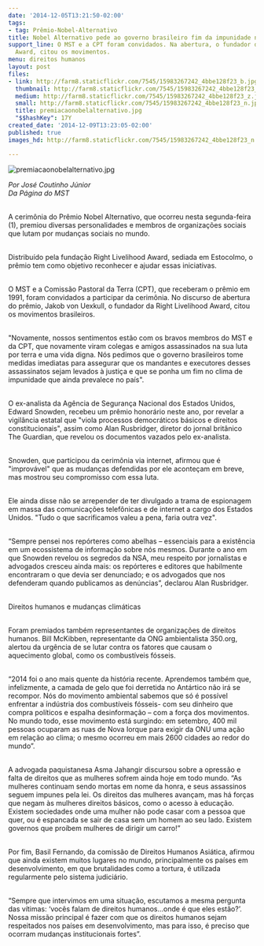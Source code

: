 ```yaml
---
date: '2014-12-05T13:21:50-02:00'
tags:
- tag: Prêmio-Nobel-Alternativo
title: Nobel Alternativo pede ao governo brasileiro fim da impunidade no campo
support_line: O MST e a CPT foram convidados. Na abertura, o fundador da Right Livelihood
  Award, citou os movimentos.
menu: direitos humanos
layout: post
files:
- link: http://farm8.staticflickr.com/7545/15983267242_4bbe128f23_b.jpg
  thumbnail: http://farm8.staticflickr.com/7545/15983267242_4bbe128f23_t.jpg
  medium: http://farm8.staticflickr.com/7545/15983267242_4bbe128f23_z.jpg
  small: http://farm8.staticflickr.com/7545/15983267242_4bbe128f23_n.jpg
  title: premiacaonobelalternativo.jpg
  "$$hashKey": 17Y
created_date: '2014-12-09T13:23:05-02:00'
published: true
images_hd: http://farm8.staticflickr.com/7545/15983267242_4bbe128f23_n.jpg

---
```

<p><img alt="premiacaonobelalternativo.jpg" src="http://farm8.staticflickr.com/7545/15983267242_4bbe128f23_b.jpg" /></p>

<p><em>Por Jos&eacute; Coutinho J&uacute;nior<br />
Da P&aacute;gina do MST</em></p>

<p><br />
A cerim&ocirc;nia do Pr&ecirc;mio Nobel Alternativo, que ocorreu nesta segunda-feira (1), premiou diversas personalidades e membros de organiza&ccedil;&otilde;es sociais que lutam por mudan&ccedil;as sociais no mundo.&nbsp;</p>

<p><br />
Distribu&iacute;do pela funda&ccedil;&atilde;o Right Livelihood Award, sediada em Estocolmo, o pr&ecirc;mio tem como objetivo reconhecer e ajudar essas iniciativas.</p>

<p><br />
O MST e a Comiss&atilde;o Pastoral da Terra (CPT), que receberam o pr&ecirc;mio em 1991, foram convidados a participar da cerim&ocirc;nia. No discurso de abertura do pr&ecirc;mio, Jakob von Uexkull, o fundador da Right Livelihood Award, citou os movimentos brasileiros.</p>

<p><br />
&quot;Novamente, nossos sentimentos est&atilde;o com os bravos membros do MST e da CPT, que novamente viram colegas e amigos assassinados na sua luta por terra e uma vida digna. N&oacute;s pedimos que o governo brasileiros tome medidas imediatas para assegurar que os mandantes e executores desses assassinatos sejam levados &agrave; justi&ccedil;a e que se ponha um fim no clima de impunidade que ainda prevalece no pa&iacute;s&quot;.</p>

<p><br />
O ex-analista da Ag&ecirc;ncia de Seguran&ccedil;a Nacional dos Estados Unidos, Edward Snowden, recebeu um pr&ecirc;mio honor&aacute;rio neste ano, por revelar a vigil&acirc;ncia estatal que &quot;viola processos democr&aacute;ticos b&aacute;sicos e direitos constitucionais&quot;, assim como Alan Rusbridger, diretor do jornal brit&acirc;nico The Guardian, que revelou os documentos vazados pelo ex-analista.</p>

<p><br />
Snowden, que participou da cerim&ocirc;nia via internet, afirmou que &eacute; &quot;improv&aacute;vel&quot; que as mudan&ccedil;as defendidas por ele aconte&ccedil;am em breve, mas mostrou seu compromisso com essa luta.&nbsp;</p>

<p><br />
Ele ainda disse n&atilde;o se arrepender de ter divulgado a trama de espionagem em massa das comunica&ccedil;&otilde;es telef&ocirc;nicas e de internet a cargo dos Estados Unidos. &quot;Tudo o que sacrificamos valeu a pena, faria outra vez&quot;.</p>

<p><br />
&ldquo;Sempre pensei nos rep&oacute;rteres como abelhas &ndash; essenciais para a exist&ecirc;ncia em um ecossistema de informa&ccedil;&atilde;o sobre n&oacute;s mesmos. Durante o ano em que Snowden revelou os segredos da NSA, meu respeito por jornalistas e advogados cresceu ainda mais: os rep&oacute;rteres e editores que habilmente encontraram o que devia ser denunciado; e os advogados que nos defenderam quando publicamos as den&uacute;ncias&rdquo;, declarou Alan Rusbridger.</p>

<p><br />
Direitos humanos e mudan&ccedil;as clim&aacute;ticas</p>

<p><br />
Foram premiados tamb&eacute;m representantes de organiza&ccedil;&otilde;es de direitos humanos. Bill McKibben, representante da ONG ambientalista 350.org, alertou da urg&ecirc;ncia de se lutar contra os fatores que causam o aquecimento global, como os combust&iacute;veis f&oacute;sseis.</p>

<p><br />
&ldquo;2014 foi o ano mais quente da hist&oacute;ria recente. Aprendemos tamb&eacute;m que, infelizmente, a camada de gelo que foi derretida no Ant&aacute;rtico n&atilde;o ir&aacute; se recompor. N&oacute;s do movimento ambiental sabemos que s&oacute; &eacute; poss&iacute;vel enfrentar a ind&uacute;stria dos combust&iacute;veis f&oacute;sseis- com seu dinheiro que compra pol&iacute;ticos e espalha desinforma&ccedil;&atilde;o &ndash; com a for&ccedil;a dos movimentos. No mundo todo, esse movimento est&aacute; surgindo: em setembro, 400 mil pessoas ocuparam as ruas de Nova Iorque para exigir da ONU uma a&ccedil;&atilde;o em rela&ccedil;&atilde;o ao clima; o mesmo ocorreu em mais 2600 cidades ao redor do mundo&rdquo;.</p>

<p><br />
A advogada paquistanesa Asma Jahangir discursou sobre a opress&atilde;o e falta de direitos que as mulheres sofrem ainda hoje em todo mundo. &ldquo;As mulheres continuam sendo mortas em nome da honra, e seus assassinos seguem impunes pela lei. Os direitos das mulheres avan&ccedil;am, mas h&aacute; for&ccedil;as que negam &agrave;s mulheres direitos b&aacute;sicos, como o acesso &agrave; educa&ccedil;&atilde;o. Existem sociedades onde uma mulher n&atilde;o pode casar com a pessoa que quer, ou &eacute; espancada se sair de casa sem um homem ao seu lado. Existem governos que pro&iacute;bem mulheres de dirigir um carro!&rdquo;</p>

<p><br />
Por fim, Basil Fernando, da comiss&atilde;o de Direitos Humanos Asi&aacute;tica, afirmou que ainda existem muitos lugares no mundo, principalmente os pa&iacute;ses em desenvolvimento, em que brutalidades como a tortura, &eacute; utilizada regularmente pelo sistema judici&aacute;rio.</p>

<p><br />
&ldquo;Sempre que intervimos em uma situa&ccedil;&atilde;o, escutamos a mesma pergunta das v&iacute;timas: &lsquo;voc&ecirc;s falam de direitos humanos...onde &eacute; que eles est&atilde;o?&rsquo;. Nossa miss&atilde;o principal &eacute; fazer com que os direitos humanos sejam respeitados nos pa&iacute;ses em desenvolvimento, mas para isso, &eacute; preciso que ocorram mudan&ccedil;as institucionais fortes&rdquo;.</p>
